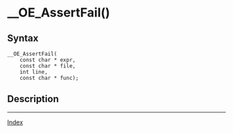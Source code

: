 # __OE_AssertFail()



## Syntax

    __OE_AssertFail(
        const char * expr,
        const char * file,
        int line,
        const char * func);
## Description 

---
[Index](index.md)

